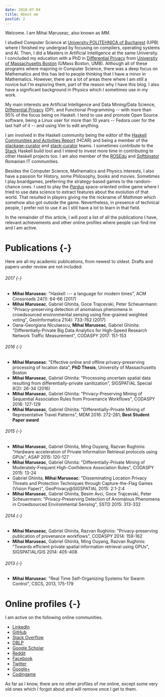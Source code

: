 ```yaml
---
date: 2018-07-04
title: About me
postid: 2
---
```


Welcome. I am Mihai Maruseac, also known as _MM_.

I studied Computer Science at [University POLITEHNICA of Bucharest][acs] (UPB)
where I finished my undergrad by focusing on compilers, operating systems and
AI.  Then, I did a Masters in Artificial Intelligence at the same University.
I concluded my education with a PhD in [Differential Privacy][dp] from
[University of Massachusetts Boston][umb] (UMass Boston, UMB). Although all of
these programs where majoring in Computer Science, there was a deep focus on
Mathematics and this has led to people thinking that I have a minor in
Mathematics. However, there are a lot of areas there where I am still a novice
but I'm exploring them, part of the reason why I have this blog. I also have a
significant background in Physics which I sometimes use in my work.

My main interests are Artificial Intelligence and Data Mining/Data Science,
[Differential Privacy][dp] (DP), and Functional Programming -- with more than
95% of the focus being on Haskell. I tend to use and promote Open Source
software, being a Linux user for more than 10 years -- Fedora user for the
last half of it -- and using Vim to edit anything.

I am involved in the Haskell community being the editor of the [Haskell
Communities and Activities Report][hcar] (HCAR) and being a member of the
[stackage-curator][stackage] and [stack-curator][stack] teams. I sometimes
contribute to the [Stack][stack] Haskell build tool and I intend to invest
more time in contributing to other Haskell projects too. I am also member of
the [ROSEdu][rosedu] and [Softbinator][softbinator] Romanian IT communities.

Besides the Computer Science, Mathematics and Physics interests, I also have a
passion for History, some Philosophy, books and movies. Sometimes I play
boardgames, preferring the strategy-based games to the random-chance ones. I
used to play the [_Pardus_][pardus] space-oriented online game where I tried
to use data science to extract features about the evolution of that world.
That resulted in players giving me the nickname of _Mathman_ which somehow
also got outside the game. Nevertheless, in presence of technical people, I
prefer not to use it as I still have a lot to learn in that field.

In the remainder of this article, I will post a list of all the publications I
have, relevant achievements and other online profiles where people can find me
and I am active.

# Publications {-}

Here are all my academic publications, from newest to oldest. Drafts and
papers under review are not included:

###### 2017 {-}

* **Mihai Maruseac**: "Haskell --- a language for modern times", ACM Crossroads
  24(1): 64-66 (2017)
* **Mihai Maruseac**, Gabriel Ghinita, Goce Trajcevski, Peter Scheuermann:
  "Privacy-preserving detection of anomalous phenomena in crowdsourced
  environmental sensing using fine-grained weighted voting", GeoInformatica
  21(4): 733-762 (2017)
* Oana-Georgiana Niculaescu, **Mihai Maruseac**, Gabriel Ghinita:
  "Differentially-Private Big Data Analytics for High-Speed Research Network
  Traffic Measurement", CODASPY 2017: 151-153

###### 2016 {-}

* **Mihai Maruseac**: "Effective online and offline privacy-preserving
  processing of location data", **PhD Thesis**, University of Massachusetts
  Boston
* **Mihai Maruseac**, Gabriel Ghinita: "Processing uncertain spatial data
  resulting from differentially-private sanitization", SIGSPATIAL Special
  8(2): 26-34 (2016)
* **Mihai Maruseac**, Gabriel Ghinita: "Privacy-Preserving Mining of
  Sequential Association Rules from Provenance Workflows", CODASPY 2016:
  127-129
* **Mihai Maruseac**, Gabriel Ghinita: "Differentially-Private Mining of
  Representative Travel Patterns", MDM 2016: 272-281; **Best Student Paper
  award**

###### 2015 {-}

* **Mihai Maruseac**, Gabriel Ghinita, Ming Ouyang, Razvan Rughinis: "Hardware
  acceleration of Private Information Retrieval protocols using GPUs", ASAP
  2015: 120-127
* **Mihai Maruseac**, Gabriel Ghinita: "Differentially-Private Mining of
  Moderately-Frequent High-Confidence Association Rules", CODASPY 2015: 13-24
* Gabriel Ghinita, **Mihai Maruseac**: "Disseminating Location Privacy Threats
  and Protection Techniques through Capture-the-Flag Games (Vision Paper)",
  GeoPrivacy@SIGSPATIAL 2015: 2:1-2:4
* **Mihai Maruseac**, Gabriel Ghinita, Besim Avci, Goce Trajcevski, Peter
  Scheuermann: "Privacy-Preserving Detection of Anomalous Phenomena in
  Crowdsourced Environmental Sensing", SSTD 2015: 313-332

###### 2014 {-}

* **Mihai Maruseac**, Gabriel Ghinita, Razvan Rughinis: "Privacy-preserving
  publication of provenance workflows", CODASPY 2014: 159-162
* **Mihai Maruseac**, Gabriel Ghinita, Ming Ouyang, Razvan Rughinis: "Towards
  efficient private spatial information retrieval using GPUs", SIGSPATIAL/GIS
  2014: 405-408

###### 2013 {-}

* **Mihai Maruseac**: "Real Time Self-Organizing Systems for Swarm Control",
  CSCS, 2013, 175-179

# Online profiles {-}

I am active on the following online communities.

* [LinkedIn](https://www.linkedin.com/in/mihai-maruseac/)
* [GitHub](https://github.com/mihaimaruseac)
* [Stack Overflow](https://stackoverflow.com/users/371834/mihai-maruseac)
* [DBLP](https://dblp.uni-trier.de/pers/hy/m/Maruseac:Mihai.html)
* [Google Scholar](https://scholar.google.com/citations?user=jTVjKN8AAAAJ&hl=en)
* [Reddit](https://www.reddit.com/user/mmaruseacph2)
* [Facebook](https://www.facebook.com/mihaimaruseac)
* [Twitter](https://twitter.com/mihaimaruseac)
* [Google+](https://plus.google.com/u/0/+MihaiMaruseac)
* [Codingame](https://www.codingame.com/profile/04f59dcd46adaa10f704742ace10b8bd020968)

As far as I know, there are no other profiles of me online, except some very
old ones which I forgot about and will remove once I get to them.

[acs]: http://acs.pub.ro/en/
[umb]: https://www.cs.umb.edu/
[dp]: https://en.wikipedia.org/wiki/Differential_Privacy
[hcar]: https://wiki.haskell.org/Haskell_Communities_and_Activities_Report
[stackage]: https://github.com/commercialhaskell/stackage/blob/master/CURATORS.md
[stack]: https://github.com/commercialhaskell/stack
[rosedu]: http://www.rosedu.org/
[softbinator]: https://www.softbinator.ro/
[pardus]: http://pardus.at
